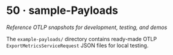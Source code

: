 # 50 · sample-Payloads
_Reference OTLP snapshots for development, testing, and demos_

The `example-payloads/` directory contains ready-made OTLP `ExportMetricsServiceRequest` JSON files for local testing.
